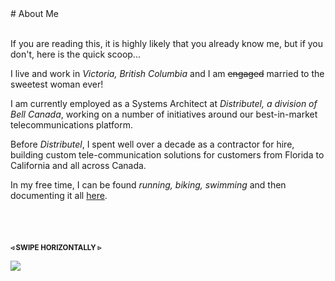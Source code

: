 <div style="margin:40px 0 0 0;"></div>
# About Me

<br />If you are reading this, it is highly likely that you already know me, but if you don't, here is the quick scoop...

I live and work in _Victoria, British Columbia_ and I am <strike>engaged</strike> married to the sweetest woman ever!

I am currently employed as a Systems Architect at _Distributel, a division of Bell Canada_, working on a number of initiatives around our best-in-market telecommunications platform. 

Before _Distributel_, I spent well over a decade as a contractor for hire, building custom tele-<wbr />communication solutions for customers from Florida to California and all across Canada.

In my free time, I can be found _running, biking, swimming_ and then documenting it all [here](/traininglog/).

<p style="margin-top:68px;font-size:0.82em;font-weight:bold;">&#9667; SWIPE HORIZONTALLY &#9657;</p>

![](/assets/jpg/2021-ironman-italy-finishline-826x550.jpeg)
